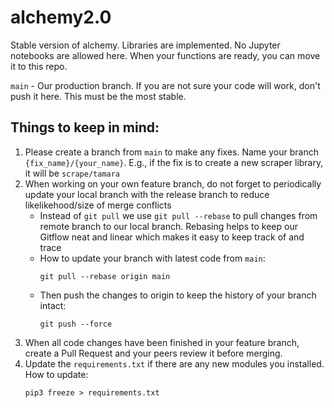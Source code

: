 # alchemy2.0

Stable version of alchemy. Libraries are implemented. No Jupyter notebooks are allowed here. When your functions are ready, you can move it to this repo.

```main``` - Our production branch. If you are not sure your code will work, don't push it here. This must be the most stable.

## Things to keep in mind:
1. Please create a branch from ```main``` to make any fixes. Name your branch ```{fix_name}/{your_name}```. E.g., if the fix is to create a new scraper library, it will be ```scrape/tamara```
2. When working on your own feature branch, do not forget to periodically update your local branch with the release branch to reduce likelikehood/size of merge conflicts
    - Instead of ```git pull``` we use ```git pull --rebase``` to pull changes from remote branch to our local branch. Rebasing helps to keep our Gitflow neat and linear which makes it easy to keep track of and trace
    - How to update your branch with latest code from ```main```:
      ```
      git pull --rebase origin main
      ```
    - Then push the changes to origin to keep the history of your branch intact:
      ```
      git push --force
      ```
3. When all code changes have been finished in your feature branch, create a Pull Request and your peers review it before merging.
4. Update the ```requirements.txt``` if there are any new modules you installed. How to update: 
    ```
    pip3 freeze > requirements.txt
    ```
